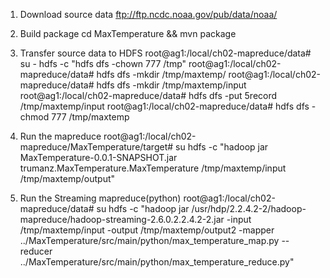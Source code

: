 
1. Download source data 
ftp://ftp.ncdc.noaa.gov/pub/data/noaa/

2. Build package
  cd MaxTemperature && mvn package

4. Transfer source data to HDFS
   root@ag1:/local/ch02-mapreduce/data# su - hdfs -c "hdfs  dfs -chown 777  /tmp"
   root@ag1:/local/ch02-mapreduce/data# hdfs dfs -mkdir /tmp/maxtemp/
   root@ag1:/local/ch02-mapreduce/data# hdfs dfs -mkdir /tmp/maxtemp/input
   root@ag1:/local/ch02-mapreduce/data# hdfs dfs -put 5record   /tmp/maxtemp/input
   root@ag1:/local/ch02-mapreduce/data# hdfs dfs -chmod 777  /tmp/maxtemp

5. Run the mapreduce
   root@ag1:/local/ch02-mapreduce/MaxTemperature/target# su hdfs -c  "hadoop jar MaxTemperature-0.0.1-SNAPSHOT.jar   trumanz.MaxTemperature.MaxTemperature   /tmp/maxtemp/input   /tmp/maxtemp/output"

6. Run the Streaming mapreduce(python)
  root@ag1:/local/ch02-mapreduce/data# su hdfs -c  "hadoop jar /usr/hdp/2.2.4.2-2/hadoop-mapreduce/hadoop-streaming-2.6.0.2.2.4.2-2.jar -input  /tmp/maxtemp/input   -output  /tmp/maxtemp/output2   -mapper ../MaxTemperature/src/main/python/max_temperature_map.py  --reducer  ../MaxTemperature/src/main/python/max_temperature_reduce.py"

